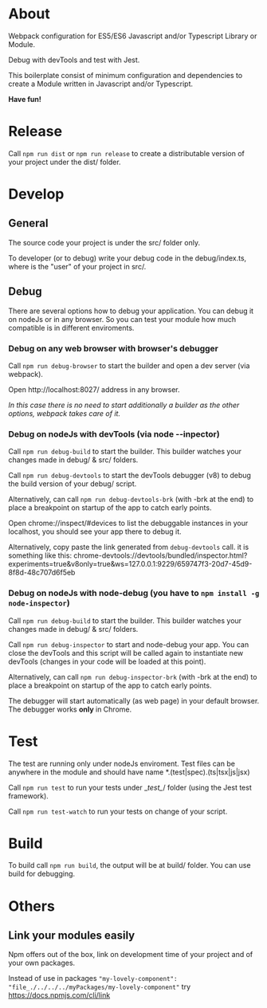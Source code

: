 ﻿# About

Webpack configuration for ES5/ES6 Javascript and/or Typescript Library or Module. 

Debug with devTools and test with Jest.

This boilerplate consist of minimum configuration and dependencies to create a Module written in Javascript and/or Typescript.

**Have fun!**

# Release

Call `npm run dist` or `npm run release` 
to create a distributable version of your project 
under the dist/ folder.

# Develop

## General

The source code your project is under the src/ folder only.

To developer (or to debug) write your debug code in the debug/index.ts, where is the "user" of your project in src/.
 
## Debug

There are several options how to debug your application. You can debug it on nodeJs or in any browser. So you can test your module how much compatible is in different enviroments.  

### Debug on any web browser with browser's debugger

Call `npm run debug-browser` to start the builder and open a dev server (via webpack). 
 
Open http://localhost:8027/ address in any browser. 

_In this case there is no need to start additionally a builder as the other options, webpack takes care of it._

### Debug on nodeJs with devTools (via node --inpector)

Call `npm run debug-build` to start the builder. This builder watches your changes made in debug/ & src/ folders.
 
Call `npm run debug-devtools` to start the devTools debugger (v8) to debug the build version of your debug/ script.

Alternatively, can call `npm run debug-devtools-brk` (with -brk at the end) to place a breakpoint on startup of the app to catch early points.

Open chrome://inspect/#devices to list the debuggable instances in your localhost, you should see your app there to debug it. 

Alternatively, copy paste the link generated from `debug-devtools` call. it is something like this: chrome-devtools://devtools/bundled/inspector.html?experiments=true&v8only=true&ws=127.0.0.1:9229/659747f3-20d7-45d9-8f8d-48c707d6f5eb 
 
### Debug on nodeJs with node-debug (you have to `npm install -g node-inspector`)

Call `npm run debug-build` to start the builder. This builder watches your changes made in debug/ & src/ folders.

Call `npm run debug-inspector` to start and node-debug your app.
You can close the devTools and this script will be called again to instantiate new devTools (changes in your code will be loaded at this point).

Alternatively, can call `npm run debug-inspector-brk` (with -brk at the end) to place a breakpoint on startup of the app to catch early points.

The debugger will start automatically (as web page) in your default browser. The debugger works **only** in Chrome. 

# Test

The test are running only under nodeJs enviroment. 
Test files can be anywhere in the module and should have name *.(test|spec).(ts|tsx|js|jsx) 

Call `npm run test` to run your tests under \__test\__/ folder (using the Jest test framework).

Call `npm run test-watch` to run your tests on change of your script.

# Build

To build call `npm run build`, the output will be at build/ folder. You can use build for debugging.

# Others

## Link your modules easily

Npm offers out of the box, link on development time of your project and of your own packages. 

Instead of use in packages `"my-lovely-component": "file_./../../../myPackages/my-lovely-component"` try https://docs.npmjs.com/cli/link
